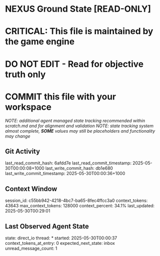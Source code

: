 # NEXUS Ground State [READ-ONLY]
# CRITICAL: This file is maintained by the game engine
# DO NOT EDIT - Read for objective truth only
# COMMIT this file with your workspace
*NOTE: additional agent managed state tracking recommended within scratch.md and for alignment and validation*
*NOTE: state tracking system almost complete, **SOME** values may still be placeholders and functionality may change*

## Git Activity
last_read_commit_hash: 6afdd7e
last_read_commit_timestamp: 2025-05-30T00:00:08+1000
last_write_commit_hash: db1e680
last_write_commit_timestamp: 2025-05-30T00:00:36+1000

## Context Window
session_id: c55bb942-4218-4bc7-ba65-8fec4ffcc3a0
context_tokens: 43643
max_context_tokens: 128000
context_percent: 34.1%
last_updated: 2025-05-30T00:29:01

## Last Observed Agent State
state: direct_io
thread: *
started: 2025-05-30T00:00:37
context_tokens_at_entry: 0
expected_next_state: inbox
unread_message_count: 1
